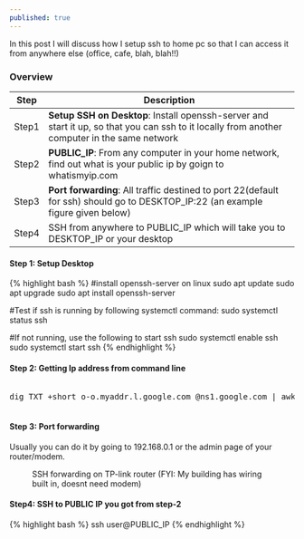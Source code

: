 ```yaml
---
published: true
---
```


<p class="intro"><span class="dropcap">I</span>n this post I will discuss how I setup ssh to home pc so that I can access it from anywhere else (office, cafe, blah, blah!!)</p>


### Overview

| Step | Description |
| --- | --- |
| Step1  | **Setup SSH on Desktop**: Install openssh-server and start it up, so that you can ssh to it locally from another computer in the same network|
| Step2  | **PUBLIC_IP**: From any computer in your home network, find out what is your public ip by goign to whatismyip.com |
| Step3 | **Port forwarding**: All traffic destined to port 22(default for ssh) should go to DESKTOP_IP:22 (an example figure given below)|
| Step4 | SSH from anywhere to PUBLIC_IP which will take you to DESKTOP_IP or your desktop|


#### Step 1: Setup Desktop

{% highlight bash %}
#install openssh-server on linux
sudo apt update
sudo apt upgrade
sudo apt install openssh-server


#Test if ssh is running by following systemctl command:
sudo systemctl status ssh

#If not running, use the following to start ssh
sudo systemctl enable ssh
sudo systemctl start ssh
{% endhighlight %}

#### Step 2: Getting Ip address from command line

<pre>

dig TXT +short o-o.myaddr.l.google.com @ns1.google.com | awk -F'"' '{ print $2}'

</pre>

#### Step 3: Port forwarding
Usually you can do it by going to 192.168.0.1 or the admin page of your router/modem.

<figure>
	<img src="{{ '/assets/img/ssh-setup-tp-link.png' | prepend: site.baseurl }}" alt=""> 
	<figcaption>SSH forwarding on TP-link router (FYI: My building has wiring built in, doesnt need modem) </figcaption>
</figure>

#### Step4: SSH to PUBLIC IP you got from step-2

{% highlight bash %}
ssh user@PUBLIC_IP
{% endhighlight %}

